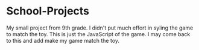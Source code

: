 # School-Projects
My small project from 9th grade.
I didn't put much effort in syling the game to match the toy. This is just the JavaScript of the game.
I may come back to this and add make my game match the toy.
